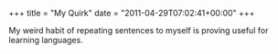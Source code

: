+++
title = "My Quirk"
date = "2011-04-29T07:02:41+00:00"
+++

My weird habit of repeating sentences to myself is proving useful for learning languages.
			